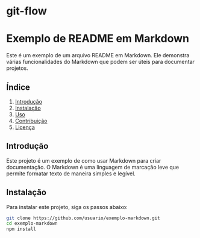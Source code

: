 # git-flow


# Exemplo de README em Markdown

Este é um exemplo de um arquivo README em Markdown. Ele demonstra várias funcionalidades do Markdown que podem ser úteis para documentar projetos.

## Índice

1. [Introdução](#introdução)
2. [Instalação](#instalação)
3. [Uso](#uso)
4. [Contribuição](#contribuição)
5. [Licença](#licença)

## Introdução

Este projeto é um exemplo de como usar Markdown para criar documentação. O Markdown é uma linguagem de marcação leve que permite formatar texto de maneira simples e legível.

## Instalação

Para instalar este projeto, siga os passos abaixo:

```bash
git clone https://github.com/usuario/exemplo-markdown.git
cd exemplo-markdown
npm install

